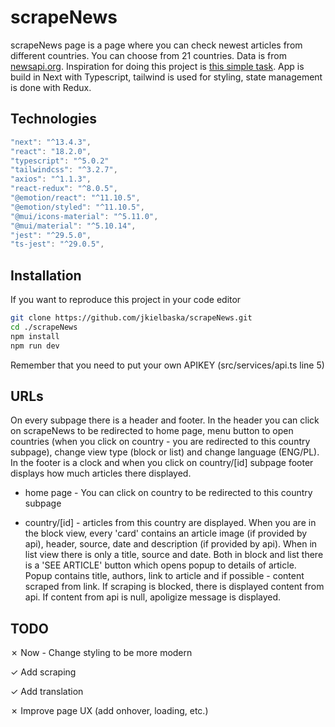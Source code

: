 # scrapeNews

scrapeNews page is a page where you can check newest articles from different countries. You can choose from 21 countries. Data is from [newsapi.org](https://newsapi.org/). Inspiration for doing this project is [this simple task](https://github.com/gn-studio-pl/gnNews). App is build in Next with Typescript, tailwind is used for styling, state management is done with Redux.

## Technologies

```typescript
"next": "^13.4.3",
"react": "18.2.0",
"typescript": "^5.0.2"
"tailwindcss": "^3.2.7",
"axios": "^1.1.3",
"react-redux": "^8.0.5",
"@emotion/react": "^11.10.5",
"@emotion/styled": "^11.10.5",
"@mui/icons-material": "^5.11.0",
"@mui/material": "^5.10.14",
"jest": "^29.5.0",
"ts-jest": "^29.0.5",
```

## Installation

If you want to reproduce this project in your code editor

```bash
git clone https://github.com/jkielbaska/scrapeNews.git
cd ./scrapeNews
npm install
npm run dev
```

Remember that you need to put your own APIKEY (src/services/api.ts line 5)

## URLs

On every subpage there is a header and footer. In the header you can click on scrapeNews to be redirected to home page, menu button to open countries (when you click on country - you are redirected to this country subpage), change view type (block or list) and change language (ENG/PL). In the footer is a clock and when you click on country/[id] subpage footer displays how much articles there displayed.

- home page - You can click on country to be redirected to this country subpage

- country/[id] - articles from this country are displayed. When you are in the block view, every 'card' contains an article image (if provided by api), header, source, date and description (if provided by api). When in list view there is only a title, source and date. Both in block and list there is a 'SEE ARTICLE' button which opens popup to details of article. Popup contains title, authors, link to article and if possible - content scraped from link. If scraping is blocked, there is displayed content from api. If content from api is null, apoligize message is displayed.

## TODO

&cross; Now - Change styling to be more modern

&check; Add scraping

&check; Add translation

&cross; Improve page UX (add onhover, loading, etc.)
